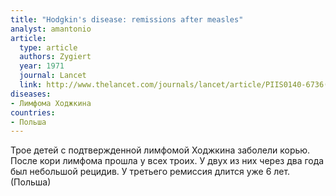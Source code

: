 ```yaml
---
title: "Hodgkin's disease: remissions after measles"
analyst: amantonio
article:
  type: article
  authors: Zygiert
  year: 1971
  journal: Lancet
  link: http://www.thelancet.com/journals/lancet/article/PIIS0140-6736(71)91186-X/abstract
diseases:
- Лимфома Ходжкина
countries:
- Польша
---
```


Трое детей с подтвержденной лимфомой Ходжкина заболели корью. После кори лимфома прошла у всех троих. У двух из них через два года был небольшой рецидив. У третьего ремиссия длится уже 6 лет. (Польша)
